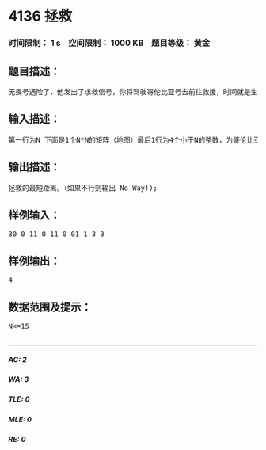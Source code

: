 # 4136 拯救   
### 时间限制： 1 s&nbsp;&nbsp;&nbsp;&nbsp;空间限制： 1000 KB&nbsp;&nbsp;&nbsp;&nbsp;题目等级： 黄金  
## 题目描述：  

<pre>
无畏号遇险了，他发出了求救信号，你将驾驶哥伦比亚号去前往救援，时间就是生命，你必须赶快到达。通过调查，你获得了1张地图，这张图将海洋分成N*N个单位，其中用1标明的是陆地，0则是海洋。为了尽快赶到地点。求出哥伦比亚号最少走多少距离（船只能移动到相邻的4个格子！）。
</pre>
  
  
## 输入描述：  

<pre>
第一行为N 下面是1个N*N的矩阵（地图）最后1行为4个小于N的整数，为哥伦比亚号和无畏号的位置。
</pre>
  
  
## 输出描述：  

<pre>
拯救的最短距离。（如果不行则输出 No Way!);
</pre>
  
  
## 样例输入：  

<pre>
30 0 11 0 11 0 01 1 3 3
</pre>
  
  
## 样例输出：  

<pre>
4
</pre>
  
  
## 数据范围及提示：  

<pre>
N<=15  

</pre>
  
  
***  

##### AC: 2  
##### WA: 3  
##### TLE: 0  
##### MLE: 0  
##### RE: 0  
